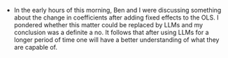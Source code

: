 - In the early hours of this morning, Ben and I were discussing something about the change in coefficients after adding fixed effects to the OLS. I pondered whether this matter could be replaced by LLMs and my conclusion was a definite a no. It follows that after using LLMs for a longer period of time one will have a better understanding of what they are capable of.